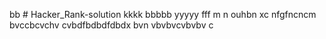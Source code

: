 bb # Hacker_Rank-solution
kkkk
bbbbb
yyyyy
fff
m n
ouhbn 
xc
nfgfncncm
bvccbcvchv
cvbdfbdbdfdbdx
bvn vbvbvcvbvbv
c
